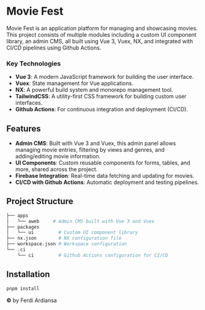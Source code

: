 # Movie Fest

Movie Fest is an application platform for managing and showcasing movies. This project consists of multiple modules including a custom UI component library, an admin CMS, all built using Vue 3, Vuex, NX, and integrated with CI/CD pipelines using Github Actions.

### Key Technologies

- **Vue 3**: A modern JavaScript framework for building the user interface.
- **Vuex**: State management for Vue applications.
- **NX**: A powerful build system and monorepo management tool.
- **TailwindCSS**: A utility-first CSS framework for building custom user interfaces.
- **Github Actions**: For continuous integration and deployment (CI/CD).

## Features

- **Admin CMS**: Built with Vue 3 and Vuex, this admin panel allows managing movie entries, filtering by views and genres, and adding/editing movie information.
- **UI Components**: Custom reusable components for forms, tables, and more, shared across the project.
- **Firebase Integration**: Real-time data fetching and updating for movies.
- **CI/CD with Github Actions**: Automatic deployment and testing pipelines.

## Project Structure

```bash
├── apps
│   └── aweb     # Admin CMS built with Vue 3 and Vuex
├── packages
│   └── ui         # Custom UI component library
├── nx.json        # NX configuration file
├── workspace.json # Workspace configuration
└── .ci
    └── ci         # Github Actions configuration for CI/CD
```

## Installation

```bash
pnpm install
```

**©** by Ferdi Ardiansa
